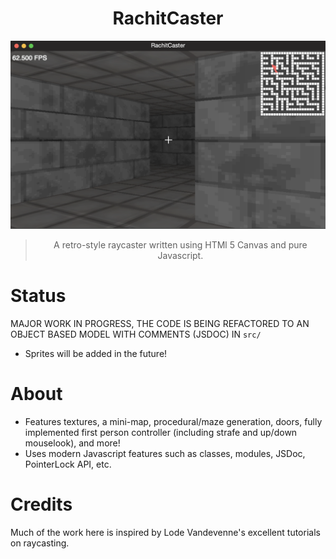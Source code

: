 <div align="center">
    <h1>RachitCaster</h1>

![Picture of the raycaster](/demo.png)
    <blockquote>
        A retro-style raycaster written using HTMl 5 Canvas and pure Javascript.
    </blockquote>
</div>

# Status
MAJOR WORK IN PROGRESS, THE CODE IS BEING REFACTORED TO AN OBJECT BASED MODEL WITH COMMENTS (JSDOC) IN `src/`
- Sprites will be added in the future!

# About
- Features textures, a mini-map, procedural/maze generation, doors, fully implemented first person controller (including strafe and up/down mouselook), and more!
- Uses modern Javascript features such as classes, modules, JSDoc, PointerLock API, etc.

# Credits
Much of the work here is inspired by Lode Vandevenne's excellent tutorials on raycasting.

<!-- # Demonstrations
This project is hosted online with Github pages, however a video demonstration can be seen in the `demonstration.mp4` file -->